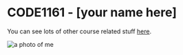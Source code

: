 # CODE1161 - [your name here]

You can see lots of other course related stuff [here](https://notionparallax.co.uk/CODE1161).

![a photo of me](mugshot.png)
